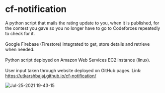 # cf-notification

A python script that mails the rating update to you, when it is published, for the contest you gave so you no longer have to go to Codeforces repeatedly to check for it.<br><br>
Google Firebase (Firestore) integrated to get, store details and retrieve when needed.<br><br>
Python script deployed on Amazon Web Services EC2 instance (linux).<br><br>
User input taken through website deployed on GitHub pages. Link: https://utkarshbajaj.github.io/cf-notification/

![Jul-25-2021 19-43-15](https://user-images.githubusercontent.com/44445191/126902230-ef014163-f1f4-49a9-b07a-5c3759473d3c.gif)

